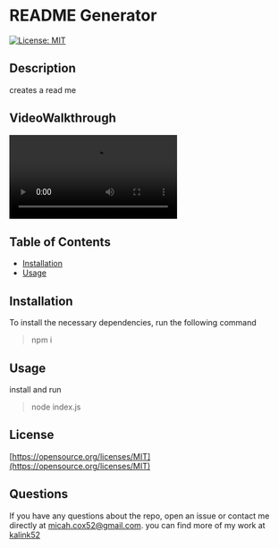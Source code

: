 # README Generator 
  [![License: MIT](https://img.shields.io/badge/License-MIT-yellow.svg)](https://opensource.org/licenses/MIT) 
  ## Description
  creates a read me
## VideoWalkthrough
<video controls src="Assets/2024-07-17 14-07-12.mp4" title="Title"></video>
  ## Table of Contents
  * [Installation](#Installation)
  * [Usage](#Usage)
  ## Installation
  To install the necessary dependencies, run the following command<br>
  >npm i 
  ## Usage
  install and run
  >node index.js
  ## License
  [https://opensource.org/licenses/MIT](https://opensource.org/licenses/MIT)

  ## Questions
  If you have any questions about the repo, open an issue or contact me directly at <micah.cox52@gmail.com>. you can find more of my work at [kalink52](https://github.com/kalink52)
